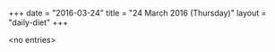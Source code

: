 +++
date = "2016-03-24"
title = "24 March 2016 (Thursday)"
layout = "daily-diet"
+++


\<no entries\>

